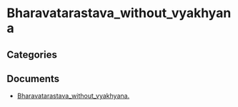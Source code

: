 # Bharavatarastava_without_vyakhyana


## Categories


## Documents
- [Bharavatarastava_without_vyakhyana.](Bharavatarastava_without_vyakhyana.pdf)